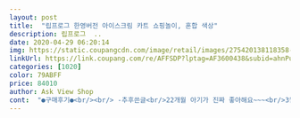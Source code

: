 ```yaml
---
layout: post 
title:  "립프로그 한영버전 아이스크림 카트 쇼핑놀이, 혼합 색상" 
description: 립프로그  ..
date: 2020-04-29 06:20:14 
img: https://static.coupangcdn.com/image/retail/images/275420138118358-fa1b3576-bdf9-46a2-8d27-d875f0253fd3.jpg 
linkUrl: https://link.coupang.com/re/AFFSDP?lptag=AF3600438&subid=ahnPublicAsk&pageKey=285532413&itemId=905737501&vendorItemId=5268992946&traceid=V0-113-f1e02e42c8a21fba 
categories: [1020] 
color: 79ABFF 
price: 84010 
author: Ask View Shop 
cont:  "●구매후기●<br/><br/> -추후쓴글<br/>22개월 아기가 진짜 좋아해요~~~<br/>3월달에 구매했늠데 가격이 5만원이나 내렸네요<br/>근데 걸음마 보조기처럼 사용하기엔 조금 가벼운느낌이 나네요<br/>놀때마다 더 눈에 밟히게 생겼네욤 혹시나 다칠까봐 ㅠㅠ<br/>돌아기한테는 너무나도 가볍고 조금은 위험한 물건<br/>두돌아기 선물로 최고일것 같아요!!<br/>별⭐️⭐️⭐️세개!!<br/>블로그에서 돌아기 선물로 최고라고 하길래 구매한건데<br/>사용연령은2세부터라 저희아기한테는 조금 빠른것같지만<br/>생일선물로 사주었어요!<br/>소리나는것만 가지고 놀으라구 해야겠네욤<br/>아직 아이스크림 주문받고 주는데 어려움이 있지만<br/>어른이 옆에서 꼭있어야겠지만<br/>여러군데 금액비교하다가<br/>역시나 돌아기한테는 너무나 가벼운 장난감이였던거 같습니다<br/>이제막 돌된 아기입니다<br/>일단지금은 부속품들도 잃어버릴수있으니 보관해두고<br/>잘가지고 노는데 사기당한느낌 ㅠㅠ<br/>저희아기는 잡아당기는고 잡고 서는걸 좋아해서<br/>조금 지나면 엄마아빠외 역할놀이도 하고 좋을것같아요<br/>조립하기는 쉬웠고 아기자기한 물건들이 어른이도 가지고 놀기에 재미있었어요<br/>좋아는 합니다 새로운장난감이다보니<br/>집안일+육아는 병행하기 힘들어서... <br/>.<br/>ㅎㄷㄷ<br/>참고하세요 .<br/>.<br/> 왜그렇게 가격이 많이 깍였는지 억울하네요 ㅠ*ㅠ<br/>쿠팡배송은 짱린정합니다<br/>크리스마스 선물로 주었어요.<br/> 매일 이것만 가지고 놀아요.<br/> 새해되서 4살된 남아입니다.<br/><br/>한영버전으로는 쿠팡이 그나마 저렴하고 빨리와서 구매했어요<br/>혼자 놀으라고 사준건디<br/>혼자 장난감을 잡고 일어나거나 잡아당기면 힘없이 아이쪽으로 무너집니다<br/>후기 잘안쓰는데 한영버젼 76000원대 대박 핫딜이네요<br/><br/> -추후쓴글<br/>22개월 아기가 진짜 좋아해요~~~<br/>3월달에 구매했늠데 가격이 5만원이나 내렸네요<br/>근데 걸음마 보조기처럼 사용하기엔 조금 가벼운느낌이 나네요<br/>놀때마다 더 눈에 밟히게 생겼네욤 혹시나 다칠까봐 ㅠㅠ<br/>돌아기한테는 너무나도 가볍고 조금은 위험한 물건<br/>두돌아기 선물로 최고일것 같아요!!<br/>별⭐️⭐️⭐️세개!!<br/>블로그에서 돌아기 선물로 최고라고 하길래 구매한건데<br/>사용연령은2세부터라 저희아기한테는 조금 빠른것같지만<br/>생일선물로 사주었어요!<br/>소리나는것만 가지고 놀으라구 해야겠네욤<br/>아직 아이스크림 주문받고 주는데 어려움이 있지만<br/>어른이 옆에서 꼭있어야겠지만<br/>여러군데 금액비교하다가<br/>역시나 돌아기한테는 너무나 가벼운 장난감이였던거 같습니다<br/>이제막 돌된 아기입니다<br/>일단지금은 부속품들도 잃어버릴수있으니 보관해두고<br/>잘가지고 노는데 사기당한느낌 ㅠㅠ<br/>저희아기는 잡아당기는고 잡고 서는걸 좋아해서<br/>조금 지나면 엄마아빠외 역할놀이도 하고 좋을것같아요<br/>조립하기는 쉬웠고 아기자기한 물건들이 어른이도 가지고 놀기에 재미있었어요<br/>좋아는 합니다 새로운장난감이다보니<br/>집안일+육아는 병행하기 힘들어서... <br/>.<br/>ㅎㄷㄷ<br/>참고하세요 .<br/>.<br/> 왜그렇게 가격이 많이 깍였는지 억울하네요 ㅠ*ㅠ<br/>쿠팡배송은 짱린정합니다<br/>크리스마스 선물로 주었어요.<br/> 매일 이것만 가지고 놀아요.<br/> 새해되서 4살된 남아입니다.<br/><br/>한영버전으로는 쿠팡이 그나마 저렴하고 빨리와서 구매했어요<br/>혼자 놀으라고 사준건디<br/>혼자 장난감을 잡고 일어나거나 잡아당기면 힘없이 아이쪽으로 무너집니다<br/>후기 잘안쓰는데 한영버젼 76000원대 대박 핫딜이네요<br/>" 
---
```

